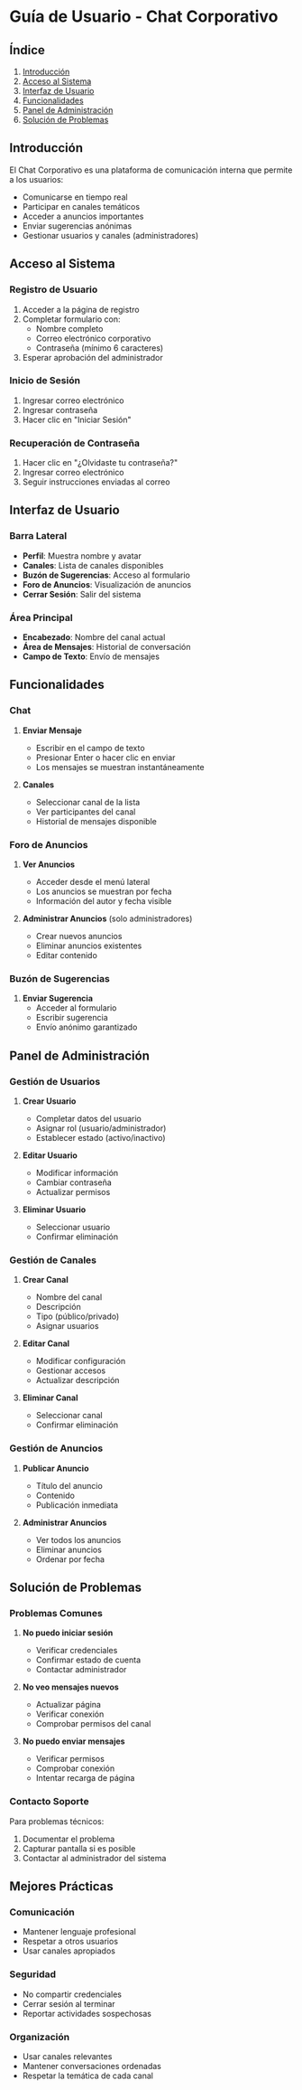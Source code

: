# Guía de Usuario - Chat Corporativo

## Índice
1. [Introducción](#introducción)
2. [Acceso al Sistema](#acceso-al-sistema)
3. [Interfaz de Usuario](#interfaz-de-usuario)
4. [Funcionalidades](#funcionalidades)
5. [Panel de Administración](#panel-de-administración)
6. [Solución de Problemas](#solución-de-problemas)

## Introducción

El Chat Corporativo es una plataforma de comunicación interna que permite a los usuarios:
- Comunicarse en tiempo real
- Participar en canales temáticos
- Acceder a anuncios importantes
- Enviar sugerencias anónimas
- Gestionar usuarios y canales (administradores)

## Acceso al Sistema

### Registro de Usuario
1. Acceder a la página de registro
2. Completar formulario con:
   - Nombre completo
   - Correo electrónico corporativo
   - Contraseña (mínimo 6 caracteres)
3. Esperar aprobación del administrador

### Inicio de Sesión
1. Ingresar correo electrónico
2. Ingresar contraseña
3. Hacer clic en "Iniciar Sesión"

### Recuperación de Contraseña
1. Hacer clic en "¿Olvidaste tu contraseña?"
2. Ingresar correo electrónico
3. Seguir instrucciones enviadas al correo

## Interfaz de Usuario

### Barra Lateral
- **Perfil**: Muestra nombre y avatar
- **Canales**: Lista de canales disponibles
- **Buzón de Sugerencias**: Acceso al formulario
- **Foro de Anuncios**: Visualización de anuncios
- **Cerrar Sesión**: Salir del sistema

### Área Principal
- **Encabezado**: Nombre del canal actual
- **Área de Mensajes**: Historial de conversación
- **Campo de Texto**: Envío de mensajes

## Funcionalidades

### Chat
1. **Enviar Mensaje**
   - Escribir en el campo de texto
   - Presionar Enter o hacer clic en enviar
   - Los mensajes se muestran instantáneamente

2. **Canales**
   - Seleccionar canal de la lista
   - Ver participantes del canal
   - Historial de mensajes disponible

### Foro de Anuncios
1. **Ver Anuncios**
   - Acceder desde el menú lateral
   - Los anuncios se muestran por fecha
   - Información del autor y fecha visible

2. **Administrar Anuncios** (solo administradores)
   - Crear nuevos anuncios
   - Eliminar anuncios existentes
   - Editar contenido

### Buzón de Sugerencias
1. **Enviar Sugerencia**
   - Acceder al formulario
   - Escribir sugerencia
   - Envío anónimo garantizado

## Panel de Administración

### Gestión de Usuarios
1. **Crear Usuario**
   - Completar datos del usuario
   - Asignar rol (usuario/administrador)
   - Establecer estado (activo/inactivo)

2. **Editar Usuario**
   - Modificar información
   - Cambiar contraseña
   - Actualizar permisos

3. **Eliminar Usuario**
   - Seleccionar usuario
   - Confirmar eliminación

### Gestión de Canales
1. **Crear Canal**
   - Nombre del canal
   - Descripción
   - Tipo (público/privado)
   - Asignar usuarios

2. **Editar Canal**
   - Modificar configuración
   - Gestionar accesos
   - Actualizar descripción

3. **Eliminar Canal**
   - Seleccionar canal
   - Confirmar eliminación

### Gestión de Anuncios
1. **Publicar Anuncio**
   - Título del anuncio
   - Contenido
   - Publicación inmediata

2. **Administrar Anuncios**
   - Ver todos los anuncios
   - Eliminar anuncios
   - Ordenar por fecha

## Solución de Problemas

### Problemas Comunes

1. **No puedo iniciar sesión**
   - Verificar credenciales
   - Confirmar estado de cuenta
   - Contactar administrador

2. **No veo mensajes nuevos**
   - Actualizar página
   - Verificar conexión
   - Comprobar permisos del canal

3. **No puedo enviar mensajes**
   - Verificar permisos
   - Comprobar conexión
   - Intentar recarga de página

### Contacto Soporte

Para problemas técnicos:
1. Documentar el problema
2. Capturar pantalla si es posible
3. Contactar al administrador del sistema

## Mejores Prácticas

### Comunicación
- Mantener lenguaje profesional
- Respetar a otros usuarios
- Usar canales apropiados

### Seguridad
- No compartir credenciales
- Cerrar sesión al terminar
- Reportar actividades sospechosas

### Organización
- Usar canales relevantes
- Mantener conversaciones ordenadas
- Respetar la temática de cada canal 